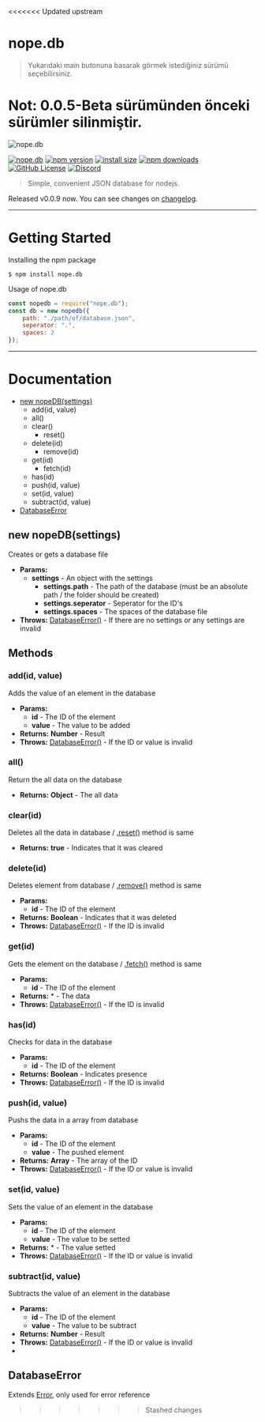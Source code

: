 <<<<<<< Updated upstream
# nope.db

> Yukarıdaki main butonuna basarak görmek istediğiniz sürümü seçebilirsiniz.

Not: 0.0.5-Beta sürümünden önceki sürümler silinmiştir.
=======
<img src="https://i.ibb.co/C1vZ1j9/nope-db.png" alt="nope.db" />

[![nope.db](https://img.shields.io/badge/nope-db-red.svg)](https://www.npmjs.org/package/nope.db)
[![npm version](https://img.shields.io/npm/v/nope.db.svg?style=flat-square)](https://www.npmjs.org/package/nope.db)
[![install size](https://packagephobia.now.sh/badge?p=nope.db)](https://packagephobia.now.sh/result?p=nope.db)
[![npm downloads](https://img.shields.io/npm/dm/nope.db.svg?style=flat-square)](http://npm-stat.com/charts.html?package=nope.db)
[![GitHub License](https://img.shields.io/badge/license-MIT-blue.svg)](https://github.com/jesuswasmychoice/nope.db/blob/main/LICENSE)
[![Discord](https://img.shields.io/discord/747043879726874734?color=%237289DA&label=Discord)](https://discord.gg/trDF8fb)

> Simple, convenient JSON database for nodejs.

Released v0.0.9 now. You can see changes on [changelog](https://github.com/jesuswasmychoice/nope.db/blob/main/CHANGELOG.md).
<hr>

# Getting Started

Installing the npm package
```console
$ npm install nope.db
```
Usage of nope.db
```js
const nopedb = require("nope.db");
const db = new nopedb({
    path: "./path/of/database.json",
    seperator: ".",
    spaces: 2
});
```

<hr>

# Documentation

- [new nopeDB(settings)](#nopeDB)
  - add(id, value)
  - all()
  - clear()
    - reset()
  - delete(id)
    - remove(id)
  - get(id)
    - fetch(id)
  - has(id)
  - push(id, value)
  - set(id, value)
  - subtract(id, value)
- [DatabaseError](#DatabaseError)

## new nopeDB(settings)
<div class="nopeDB"></div>

Creates or gets a database file
- **Params:**
  - **settings** - An object with the settings
    - **settings.path** - The path of the database (must be an absolute path / the folder should be created) 
    - **settings.seperator** - Seperator for the ID's
    - **settings.spaces** - The spaces of the database file
- **Throws:** [DatabaseError()](#DatabaseError) - If there are no settings or any settings are invalid

## Methods

### add(id, value)
Adds the value of an element in the database
- **Params:**
  - **id** - The ID of the element
  - **value** - The value to be added
- **Returns:** **Number** - Result
- **Throws:** [DatabaseError()](#DatabaseError) - If the ID or value is invalid

### all()
Return the all data on the database
- **Returns:** **Object** - The all data

### clear(id)
Deletes all the data in database / [.reset()](#reset) method is same
- **Returns:** **true** - Indicates that it was cleared

### delete(id)
Deletes element from database / [.remove()](#remove) method is same
- **Params:**
  - **id** - The ID of the element
- **Returns:** **Boolean** - Indicates that it was deleted
- **Throws:** [DatabaseError()](#DatabaseError) - If the ID is invalid

### get(id)
Gets the element on the database / [.fetch()](#fetch) method is same
- **Params:**
  - **id** - The ID of the element
- **Returns:** * - The data
- **Throws:** [DatabaseError()](#DatabaseError) - If the ID is invalid

### has(id)
Checks for data in the database
- **Params:**
  - **id** - The ID of the element
- **Returns:** **Boolean** - Indicates presence
- **Throws:** [DatabaseError()](#DatabaseError) - If the ID is invalid

### push(id, value)
Pushs the data in a array from database
- **Params:**
  - **id** - The ID of the element
  - **value** - The pushed element
- **Returns:** **Array** - The array of the ID
- **Throws:** [DatabaseError()](#DatabaseError) - If the ID or value is invalid

### set(id, value)
Sets the value of an element in the database
- **Params:**
  - **id** - The ID of the element
  - **value** - The value to be setted
- **Returns:** * - The value setted
- **Throws:** [DatabaseError()](#DatabaseError) - If the ID or value is invalid

### subtract(id, value)
Subtracts the value of an element in the database
- **Params:**
  - **id** - The ID of the element
  - **value** - The value to be subtract
- **Returns:** **Number** - Result
- **Throws:** [DatabaseError()](#DatabaseError) - If the ID or value is invalid
- 

## DatabaseError
<div class="DatabaseError"></div>

Extends [Error](https://developer.mozilla.org/en-US/docs/Web/JavaScript/Reference/Global_Objects/Error), only used for error reference
>>>>>>> Stashed changes
